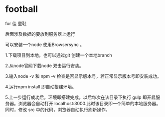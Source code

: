# football
for 佳 童鞋

后面涉及数据的要放到服务器上运行

可以安装一个node 使用Browsersync 。


1.下载项目到本地，也可以通过git 创建一个本地branch

2.从node官网下载node 双击运行安装。

3.输入node -v 和 npm -v 检查是否显示版本号，若正常显示版本号即安装成功。

4.运行npm install 即自动搭建环境。

5.上一步运行成功后，环境即搭建完成。以后每次在该目录下执行 gulp 即开启服务器。浏览器会自动打开 localhost:3000.此时该目录即一个简单的本地服务器。
同时，修改 src 中的代码，浏览器自动执行刷新操作。